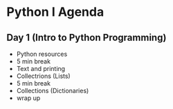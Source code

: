 # Python I Agenda

## Day 1 (Intro to Python Programming)
- Python resources
- 5 min break
- Text and printing
- Collectrions (Lists)
- 5 min break
- Collections (Dictionaries)
- wrap up
